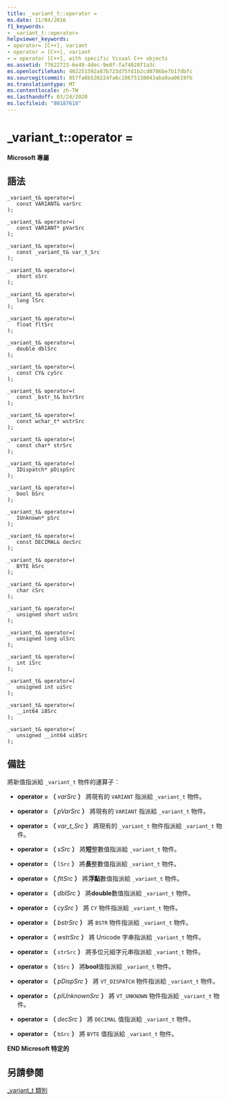 ```yaml
---
title: _variant_t::operator =
ms.date: 11/04/2016
f1_keywords:
- _variant_t::operator=
helpviewer_keywords:
- operator= [C++], variant
- operator = [C++], variant
- = operator [C++], with specific Visual C++ objects
ms.assetid: 77622723-6e49-4dec-9e0f-fa74028f1a3c
ms.openlocfilehash: 402251592a87b723d75fd1b2cd0786be7b17dbfc
ms.sourcegitcommit: 857fa6b530224fa6c18675138043aba9aa0619fb
ms.translationtype: MT
ms.contentlocale: zh-TW
ms.lasthandoff: 03/24/2020
ms.locfileid: "80187618"
---
```

# <a name="_variant_toperator-"></a>_variant_t::operator =

**Microsoft 專屬**

## <a name="syntax"></a>語法

```
_variant_t& operator=(
   const VARIANT& varSrc
);

_variant_t& operator=(
   const VARIANT* pVarSrc
);

_variant_t& operator=(
   const _variant_t& var_t_Src
);

_variant_t& operator=(
   short sSrc
);

_variant_t& operator=(
   long lSrc
);

_variant_t& operator=(
   float fltSrc
);

_variant_t& operator=(
   double dblSrc
);

_variant_t& operator=(
   const CY& cySrc
);

_variant_t& operator=(
   const _bstr_t& bstrSrc
);

_variant_t& operator=(
   const wchar_t* wstrSrc
);

_variant_t& operator=(
   const char* strSrc
);

_variant_t& operator=(
   IDispatch* pDispSrc
);

_variant_t& operator=(
   bool bSrc
);

_variant_t& operator=(
   IUnknown* pSrc
);

_variant_t& operator=(
   const DECIMAL& decSrc
);

_variant_t& operator=(
   BYTE bSrc
);

_variant_t& operator=(
   char cSrc
);

_variant_t& operator=(
   unsigned short usSrc
);

_variant_t& operator=(
   unsigned long ulSrc
);

_variant_t& operator=(
   int iSrc
);

_variant_t& operator=(
   unsigned int uiSrc
);

_variant_t& operator=(
   __int64 i8Src
);

_variant_t& operator=(
   unsigned __int64 ui8Src
);
```

## <a name="remarks"></a>備註

將新值指派給 `_variant_t` 物件的運算子：

- **operator = （**  *varSrc*  **）** 將現有的 `VARIANT` 指派給 `_variant_t` 物件。

- **operator = （**  *pVarSrc*  **）** 將現有的 `VARIANT` 指派給 `_variant_t` 物件。

- **operator = （**  *var_t_Src*  **）** 將現有的 `_variant_t` 物件指派給 `_variant_t` 物件。

- **operator = （**  *sSrc*  **）** 將**短**整數值指派給 `_variant_t` 物件。

- **operator = （** `lSrc` **）** 將**長**整數值指派給 `_variant_t` 物件。

- **operator = （**  *fltSrc*  **）** 將**浮點**數值指派給 `_variant_t` 物件。

- **operator = （**  *dblSrc*  **）** 將**double**數值指派給 `_variant_t` 物件。

- **operator = （**  *cySrc*  **）** 將 `CY` 物件指派給 `_variant_t` 物件。

- **operator = （**  *bstrSrc*  **）** 將 `BSTR` 物件指派給 `_variant_t` 物件。

- **operator = （**  *wstrSrc*  **）** 將 Unicode 字串指派給 `_variant_t` 物件。

- **operator = （** `strSrc` **）** 將多位元組字元串指派給 `_variant_t` 物件。

- **operator = （** `bSrc` **）** 將**bool**值指派給 `_variant_t` 物件。

- **operator = （**  *pDispSrc*  **）** 將 `VT_DISPATCH` 物件指派給 `_variant_t` 物件。

- **operator = （**  *pIUnknownSrc*  **）** 將 `VT_UNKNOWN` 物件指派給 `_variant_t` 物件。

- **operator = （**  *decSrc*  **）** 將 `DECIMAL` 值指派給 `_variant_t` 物件。

- **operator = （** `bSrc` **）** 將 `BYTE` 值指派給 `_variant_t` 物件。

**END Microsoft 特定的**

## <a name="see-also"></a>另請參閱

[_variant_t 類別](../cpp/variant-t-class.md)
